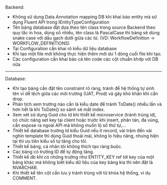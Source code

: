 Backend:
- Không sử dụng Data Annotation mapping DB khi khai báo entity mà sử dụng Fluent API trong IEntityTypeConfiguration<T>
- Tên bảng database đặt dựa theo tên class trong source Backend theo quy tắc in hoa, dùng số nhiều, tên class là PascalCase thì bảng sẽ dùng snake case với dấu gạch dưới giữa các từ. (VD: WorkflowDefinition → WORKFLOW_DEFINITIONS)
- Tại Configuration cần khai rõ kiểu dữ liệu database
- Khi tạo một file mới không thực hiện thêm mới dư 1 dòng cuối file khi tạo.
- Các configuration cần khai báo cả tên code các cột chuẩn khớp với DB nữa 
-----------------------------------------------
Database:
- Khi tạo bảng cần đặt tên constraint rõ ràng, tránh để hệ thống tự sinh tên vì dễ lệch giữa các môi trường (UAT, Prod) và gây khó khăn khi cần drop.
- Phân tích xem trường nào cần là kiểu date để tránh ToDate() nhiều lần và hơn hết là khi ToDate() so sánh sẽ mất index.
- Xem xét sử dụng Guid cho Id khi thiết kế microservice (tránh trùng id), có chức năng set key tại client hoặc trước khi insert, phân tán, đa vùng, cần expose ra ngoài API mà không muốn lộ số thứ tự,... 
- Thiết kế database trường Id kiểu Guid nếu ít record, vài trăm đến vài nghìn template thì dùng Guid thoải mái, không lo hiệu năng, nhưng hiện tại thì ưu tiên kiểu số tự tăng cho tôi.
- Thiết kế bảng, cá nhân tôi không thích tạo ràng buộc.
- Các bảng có trường ID để tự động tăng.
- Thiết kế db khi có những trường như ENTITY_KEY ref tới key của một bảng khác mà không biết kiểu dữ liệu của key bảng kia thì nên đặt là NVARCHAR.
- Khi thiết kế tên cột cần lưu ý tránh trùng với từ khóa hệ thống, ví dụ COMMENT.
